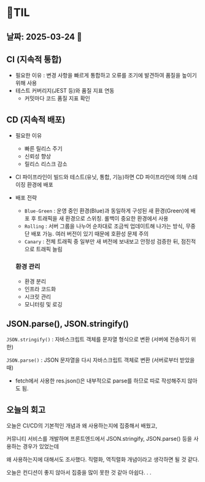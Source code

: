 # 🧾TIL
## 날짜: 2025-03-24 👠

## CI (지속적 통합)

- 필요한 이유 : 변경 사항을 빠르게 통합하고 오류를 조기에 발견하여 품질을 높이기 위해 사용
- 테스트 커버리지(JEST 등)와 품질 지표 연동
    - 커밋마다 코드 품질 지표 확인

## CD (지속적 배포)

- 필요한 이유
    - 빠른 릴리스 주기
    - 신뢰성 향상
    - 릴리스 리스크 감소

- CI 파이프라인이 빌드와 테스트(유닛, 통합, 기능)하면 CD 파이프라인에 의해 스테이징 환경에 배포

- 배포 전략
    - `Blue-Green` : 운영 중인 환경(Blue)과 동일하게 구성된 새 환경(Green)에 배포 후 트래픽을 새 환경으로 스위칭. 롤백이 중요한 환경에서 사용
    - `Rolling` : 서버 그룹을 나누어 순차대로 조금씩 업데이트해 나가는 방식, 무중단 배포 가능. 여러 버전이 있기 때문에 호환성 문제 주의
    - `Canary` : 전체 트래픽 중 일부만 새 버전에 보내보고 안정성 검증한 뒤, 점진적으로 트래픽 늘림
    
    ### 환경 관리
    
    - 환경 분리
    - 인프라 코드화
    - 시크릿 관리
    - 모니터링 및 로깅

## JSON.parse(), JSON.stringify()

`JSON.stringify()` : 자바스크립트 객체를 문자열 형식으로 변환 (서버에 전송하기 위한)

`JSON.parse()` : JSON 문자열을 다시 자바스크립트 객체로 변환 (서버로부터 받았을 때)

- fetch에서 사용한 res.json()은 내부적으로 parse를 하므로 따로 작성해주지 않아도 됨.

## 오늘의 회고
오늘은 CI/CD의 기본적인 개념과 왜 사용하는지에 집중해서 배웠고,

커뮤니티 서비스를 개발하며 프론트엔드에서 JSON.stringify, JSON.parse() 등을 사용하는 경우가 있었는데

왜 사용하는지에 대해서도 조사했다. 직렬화, 역직렬화 개념이라고 생각하면 될 것 같다.

오늘은 컨디션이 좋지 않아서 집중을 많이 못한 것 같아 아쉽다. . .

